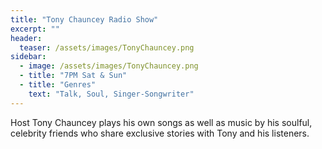 ```yaml
---
title: "Tony Chauncey Radio Show"
excerpt: ""
header:
  teaser: /assets/images/TonyChauncey.png
sidebar:
  - image: /assets/images/TonyChauncey.png
  - title: "7PM Sat & Sun"
  - title: "Genres"
    text: "Talk, Soul, Singer-Songwriter"
---
```


Host Tony Chauncey plays his own songs as well as music by his soulful, celebrity friends who share exclusive stories with Tony and his listeners.
